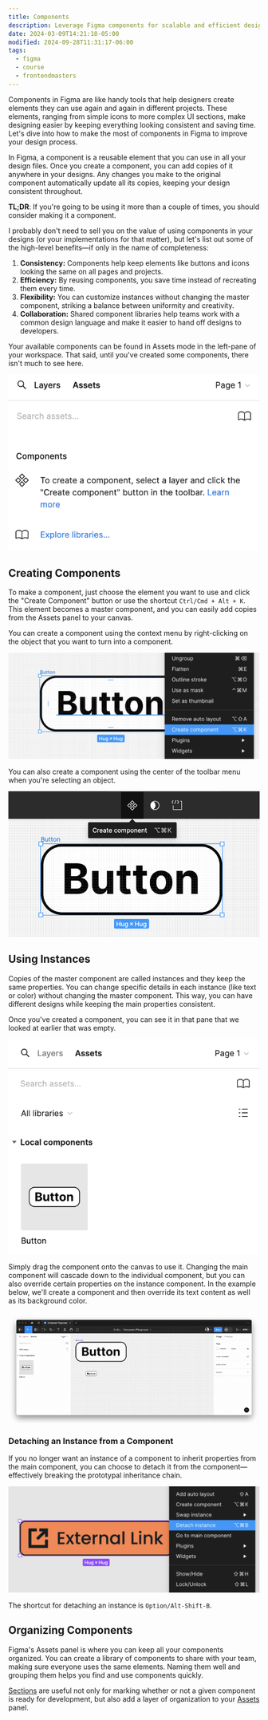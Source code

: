 ```yaml
---
title: Components
description: Leverage Figma components for scalable and efficient design. Create, reuse, and manage elements easily for consistency and collaboration across projects.
date: 2024-03-09T14:21:18-05:00
modified: 2024-09-28T11:31:17-06:00
tags:
  - figma
  - course
  - frontendmasters
---
```


Components in Figma are like handy tools that help designers create elements they can use again and again in different projects. These elements, ranging from simple icons to more complex UI sections, make designing easier by keeping everything looking consistent and saving time. Let's dive into how to make the most of components in Figma to improve your design process.

In Figma, a component is a reusable element that you can use in all your design files. Once you create a component, you can add copies of it anywhere in your designs. Any changes you make to the original component automatically update all its copies, keeping your design consistent throughout.

**TL;DR**: If you're going to be using it more than a couple of times, you should consider making it a component.

I probably don't need to sell you on the value of using components in your designs (or your implementations for that matter), but let's list out some of the high-level benefits—if only in the name of completeness:

1. **Consistency:** Components help keep elements like buttons and icons looking the same on all pages and projects.
2. **Efficiency:** By reusing components, you save time instead of recreating them every time.
3. **Flexibility:** You can customize instances without changing the master component, striking a balance between uniformity and creativity.
4. **Collaboration:** Shared component libraries help teams work with a common design language and make it easier to hand off designs to developers.

Your available components can be found in Assets mode in the left-pane of your workspace. That said, until you've created some components, there isn't much to see here.

![An Empty Components Pane](assets/figma-empty-components-pane.png)

## Creating Components

To make a component, just choose the element you want to use and click the "Create Component" button or use the shortcut `Ctrl/Cmd + Alt + K`. This element becomes a master component, and you can easily add copies from the Assets panel to your canvas.

You can create a component using the context menu by right-clicking on the object that you want to turn into a component.

![Creating a Component from the Context Menu in Figma](assets/figma-create-component-context-menu.png)

You can also create a component using the center of the toolbar menu when you're selecting an object.

![Creating a Component from the Toolbar Menu](assets/figma-create-component-toolbar-menu.png)

## Using Instances

Copies of the master component are called instances and they keep the same properties. You can change specific details in each instance (like text or color) without changing the master component. This way, you can have different designs while keeping the main properties consistent.

Once you've created a component, you can see it in that pane that we looked at earlier that was empty.

![Components in Figma's asset pane](assets/figma-components-in-asset-pane.png)

Simply drag the component onto the canvas to use it. Changing the main component will cascade down to the individual component, but you can also override certain properties on the instance component. In the example below, we'll create a component and then override its text content as well as its background color.

![Creating an instance component](assets/figma-creating-an-instance-component.gif)

### Detaching an Instance from a Component

If you no longer want an instance of a component to inherit properties from the main component, you can choose to detach it from the component—effectively breaking the prototypal inheritance chain.

![Detatch a component](assets/figma-detatch-component.png)

The shortcut for detaching an instance is `Option/Alt-Shift-B`.

## Organizing Components

Figma's Assets panel is where you can keep all your components organized. You can create a library of components to share with your team, making sure everyone uses the same elements. Naming them well and grouping them helps you find and use components quickly.

[Sections](layers.md#sections) are useful not only for marking whether or not a given component is ready for development, but also add a layer of organization to your [Assets](getting-started.md#assets) panel.
